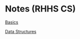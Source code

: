 # Notes (RHHS CS)

[Basics](Notes%20(RHHS%20CS)%20e402ac26dbe2451ca7154722aef86287/Basics%207a0413d409934a2685324bf56433d5e8.md)

[Data Structures](Notes%20(RHHS%20CS)%20e402ac26dbe2451ca7154722aef86287/Data%20Structures%20bdd8b1846e19494fa45835900b458902.md)